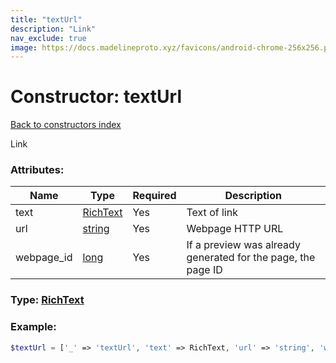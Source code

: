 ```yaml
---
title: "textUrl"
description: "Link"
nav_exclude: true
image: https://docs.madelineproto.xyz/favicons/android-chrome-256x256.png
---
```

# Constructor: textUrl  
[Back to constructors index](/API_docs/constructors/index.md)



Link

### Attributes:

| Name     |    Type       | Required | Description |
|----------|---------------|----------|-------------|
|text|[RichText](/API_docs/types/RichText.md) | Yes|Text of link|
|url|[string](/API_docs/types/string.md) | Yes|Webpage HTTP URL|
|webpage\_id|[long](/API_docs/types/long.md) | Yes|If a preview was already generated for the page, the page ID|



### Type: [RichText](/API_docs/types/RichText.md)


### Example:

```php
$textUrl = ['_' => 'textUrl', 'text' => RichText, 'url' => 'string', 'webpage_id' => long];
```  
